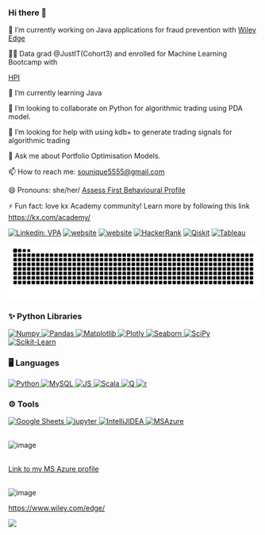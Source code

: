### Hi there 👋



 🔭 I’m currently working on Java applications for fraud prevention with
 [Wiley Edge](https://www.wiley.com/edge/)
 
 👩‍🔬 Data grad @JustIT(Cohort3) and enrolled for Machine Learning Bootcamp with 
 
 [HPI](https://open.hpi.de/courses/datascience2023)
 
 🌱 I’m currently learning Java
 
 👯 I’m looking to collaborate on Python for algorithmic trading using PDA model.
 
 🤔 I’m looking for help with using kdb+ to generate trading signals for algorithmic trading
 
 💬 Ask me about Portfolio Optimisation Models.
 
 📫 How to reach me: sounique5555@gmail.com
 
 😄 Pronouns: she/her/ [Assess First Behavioural Profile](https://app.assessfirst.com/_/profile/i09v29zb-angelica-vancea)
 
⚡ Fun fact: love kx Academy community! Learn more by following this link https://kx.com/academy/


[![Linkedin: VPA](https://img.shields.io/badge/linkedin-%230077B5.svg?&style=for-the-badge&logo=linkedin&logoColor=white)](https://www.linkedin.com/in/angelica-vancea-451501261/)
[![website](https://img.shields.io/badge/stackoverflow-c8d6e5.svg?&style=for-the-badge&logo=stackoverflow&logoColor=orange)](https://stackoverflow.com/users/21511256/avancea)
[![website](https://img.shields.io/badge/%20-medium-black?&style=for-the-badge&logoColor=white)](https://medium.com/@angivancea)
[<img alt="HackerRank" src="https://img.shields.io/badge/-Hackerrank-2EC866?style=for-the-badge&logo=HackerRank&logoColor=white"/>](https://www.hackerrank.com/angivancea)
[<img alt="Qiskit" src="https://img.shields.io/badge/-Qiskit-2EC866?style=for-the-badge&logo=Qiskit&logoColor=white"/>](https://open.hpi.de/courses/qc-qiskit2022)
[<img alt="Tableau" src="https://img.shields.io/badge/-Tableau-1e376b?style=for-the-badge&logo=tableau&logoColor=white"/>](https://public.tableau.com/app/profile/angelica.vancea)


  
![Snake animation](https://github.com/bzynpb/bzynpb/blob/output/github-contribution-grid-snake.svg)


  
### ✨ Python Libraries

<a href="https://github.com/bzynpb/DataAnalysing_Python/tree/main/Numpy%20Exercises" target="_blank"> <img src="https://img.shields.io/badge/-Numpy-informational?style=for-the-badge&logo=numpy&logoColor=white" alt="Numpy" /> </a>
<a href="https://github.com/bzynpb/DataAnalysing_Python" target="_blank"> <img src="https://img.shields.io/badge/-Pandas-2c1957?style=for-the-badge&logo=pandas&logoColor=white" alt="Pandas" /> </a>
<a href="https://github.com/bzynpb/DataVisualisation_Python" target="_blank"> <img src="https://img.shields.io/badge/-Matplotlib-3286ae?style=for-the-badge&logo=matplotlib&logoColor=white" alt="Matplotlib" /> </a>
<a href="#" target="_blank"> <img src="https://img.shields.io/badge/-plotly-1c3c5f?style=for-the-badge&logo=plotly&logoColor=white" alt="Plotly" /> </a>
<a href="https://github.com/bzynpb/DataVisualisation_Python" target="_blank"> <img src="https://img.shields.io/badge/-seaborn-324b81?style=for-the-badge&logo=seaborn&logoColor=white" alt="Seaborn" /> </a>
<a href="#" target="_blank"> <img src="https://img.shields.io/badge/-scipy-6b95f5?style=for-the-badge&logo=scipy&logoColor=1c3c5f" alt="SciPy" /> </a>
<a href="#" target="_blank"> <img src="https://img.shields.io/badge/-scikitlearn-fcab5a?style=for-the-badge&logo=scikitlearn&logoColor=1c3c5f" alt="Scikit-Learn" /> </a>

### 🖥️ Languages

<a href="#" target="_blank"> <img src="https://img.shields.io/badge/-python-1c3c5f?style=for-the-badge&logo=python&logoColor=white" alt="Python"/> </a>
<a href="#" target="_blank"> <img src="https://img.shields.io/badge/-MySQL-2e8e99?style=for-the-badge&logo=MySQL&logoColor=white" alt="MySQL"/> </a>
<a href="#" target="_blank"> <img src="https://img.shields.io/badge/-JS-71a9d5?style=for-the-badge&logo=SQLite&logoColor=white" alt="JS" /> </a>
<a href="#" target="_blank"> <img src="https://img.shields.io/badge/-Scala-648096?style=for-the-badge&logo=Scala&logoColor=white"  alt="Scala"/> </a>
<a href="#" target="_blank"> <img src="https://img.shields.io/badge/-Q-648096?style=for-the-badge&logo=Q&logoColor=white"  alt="Q"/> </a>
<a href="#" target="_blank"> <img src="https://img.shields.io/badge/-R-648096?style=for-the-badge&logo=R&logoColor=white"  alt="r"/> </a>
  
### ⚙ Tools

<a href="#" target="_blank"> <img src="https://img.shields.io/badge/-GoogleSheets-46a13f?style=for-the-badge&logo=GoogleSheets&logoColor=1c3c5f" alt="Google Sheets" /> </a>
<a href="#" target="_blank"> <img src="https://img.shields.io/badge/-jupyter-d37e02?style=for-the-badge&logo=jupyter&logoColor=white" alt="jupyter" /> </a>
<a href="#" target="_blank"> <img src="https://img.shields.io/badge/-IntelliJIDEA-168bff?style=for-the-badge&logo=jira&logoColor=white" alt="IntelliJIDEA"  /> </a>
<a href="#" target="_blank"> <img src="https://img.shields.io/badge/-MSAzure-580847?style=for-the-badge&logo=slack&logoColor=white" alt="MSAzure"/> </a>
 
  <br>
  <img width="406" alt="image" src="https://user-images.githubusercontent.com/121234311/233558082-7fcf6688-92c9-4256-bb18-d08a12dcd925.png">

  <br>[Link to my MS Azure profile](https://learn.microsoft.com/en-us/users/angelicavancea-2724/achievements?WT.mc_id=ilt_partner_webpage_wwl&ocid=6351786&redeem=3GV2VZ)
 
 <br>
 <img width="175" alt="image" src="https://github.com/sounique77/sounique77/assets/121234311/b7e00e10-2170-45d3-a245-46f6d070db24">


 https://www.wiley.com/edge/
  <br>
  
<img align="left" src="https://visitor-badge.laobi.icu/badge?page_id=sounique77.sounique77" />

  <br>



  <br>
  
<!--

<img align="right" src="https://visitor-badge.glitch.me/badge?page_id=bzynpb.visitor-badge" />


